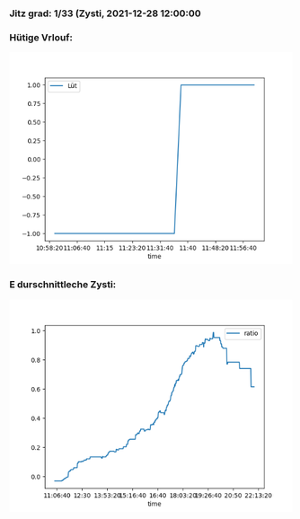 ### Jitz grad: 1/33 (Zysti, 2021-12-28 12:00:00

### Hütige Vrlouf:
![Graph](Today.png)

### E durschnittleche Zysti:
![Graph](Zysti.png)